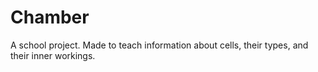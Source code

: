 # Chamber
A school project. Made to teach information about cells, their types, and their inner workings.
